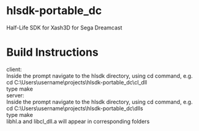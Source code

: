 # hlsdk-portable_dc
Half-Life SDK for Xash3D for Sega Dreamcast

# Build Instructions
client:\
Inside the prompt navigate to the hlsdk directory, using cd command, e.g.\
cd C:\Users\username\projects\hlsdk-portable_dc\cl_dll \
type make\
server:\
Inside the prompt navigate to the hlsdk directory, using cd command, e.g.\
cd C:\Users\username\projects\hlsdk-portable_dc\dlls \
type make\
libhl.a and libcl_dll.a will appear in corresponding folders
